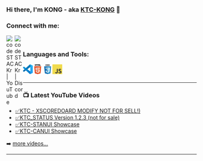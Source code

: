 ### Hi there, I'm KONG - aka [KTC-KONG][website] 👋
 
### Connect with me:

[<img align="left" alt="codeSTACKr | YouTube" width="22px" src="https://cdn.jsdelivr.net/npm/simple-icons@v3/icons/youtube.svg" />][youtube]
[<img align="left" alt="codeSTACKr | Discord" width="22px" src="https://cdn.jsdelivr.net/npm/simple-icons@v3/icons/discord.svg" />][discord]

<br />

### Languages and Tools:

[<img align="left" alt="Visual Studio Code" width="26px" src="https://raw.githubusercontent.com/github/explore/80688e429a7d4ef2fca1e82350fe8e3517d3494d/topics/visual-studio-code/visual-studio-code.png" />][webdevplaylist]
[<img align="left" alt="HTML5" width="26px" src="https://raw.githubusercontent.com/github/explore/80688e429a7d4ef2fca1e82350fe8e3517d3494d/topics/html/html.png" />][webdevplaylist]
[<img align="left" alt="CSS3" width="26px" src="https://raw.githubusercontent.com/github/explore/80688e429a7d4ef2fca1e82350fe8e3517d3494d/topics/css/css.png" />][cssplaylist]
[<img align="left" alt="JavaScript" width="26px" src="https://raw.githubusercontent.com/github/explore/80688e429a7d4ef2fca1e82350fe8e3517d3494d/topics/javascript/javascript.png" />][jsplaylist]
 

<br />
<br />


---

### 📺 Latest YouTube Videos

<!-- YOUTUBE:START -->
- [✅KTC - XSCOREDOARD MODIFY NOT FOR SELL!)](https://www.youtube.com/watch?v=UycfnAtHyis&ab_channel=KTC-UIShowcase)
- [✅KTC_STATUS Version 1.2.3 (not for sale)](https://www.youtube.com/watch?v=7l_j-wCqFZk&ab_channel=KTC-UIShowcase)
- [✅KTC-STANUI Showcase](https://www.youtube.com/watch?v=lwXXKrF_3yY&t=2s&ab_channel=KTC-UIShowcase)
- [✅KTC-CANUI Showcase](https://www.youtube.com/watch?v=SQclHmJuAgE&t=165s&ab_channel=KTC-UIShowcase)
<!-- YOUTUBE:END -->

➡️ [more videos...](https://www.youtube.com/channel/UCQetyYK42g5aDVNLqEbEt4Q/videos)

---

[website]: https://discord.gg/3aVGDaCwB7
[youtube]: https://www.youtube.com/channel/UCQetyYK42g5aDVNLqEbEt4Q
[discord]: https://discord.gg/3aVGDaCwB7
[linkedin]: https://linkedin.com/in/codeSTACKr
[webdevplaylist]: https://www.youtube.com/playlist?list=PLkwxH9e_vrAJ0WbEsFA9W3I1W-g_BTsbt
[jsplaylist]: https://www.youtube.com/playlist?list=PLkwxH9e_vrALRJKu7wfXby3MKeflhTu6B
[cssplaylist]: https://www.youtube.com/playlist?list=PLkwxH9e_vrALSdvZuEh6gqQdmDoDIoqz4
[reactplaylist]: https://www.youtube.com/playlist?list=PLkwxH9e_vrAK4TdffpxKY3QGyHCpxFcQ0
